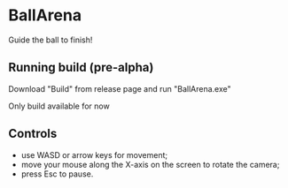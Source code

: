# BallArena
Guide the ball to finish!

## Running build (pre-alpha)
Download "Build" from release page and run "BallArena.exe"

Only build available for now

## Controls
- use WASD or arrow keys for movement;
- move your mouse along the X-axis on the screen to rotate the camera;
- press Esc to pause.
